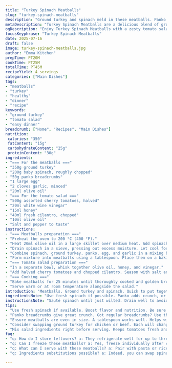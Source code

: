 ```yaml
---
title: "Turkey Spinach Meatballs"
slug: "turkey-spinach-meatballs"
description: "Ground turkey and spinach meld in these meatballs. Panko gives them a crispy touch. Fresh cherry tomatoes and mint for the salad. A bit of honey ties flavors together. Cook in the oven for a perfect texture. Serve warm or cold."
metaDescription: "Turkey Spinach Meatballs are a delicious blend of ground turkey and spinach with panko for crunch. Pair with a fresh tomato salad."
ogDescription: "Enjoy Turkey Spinach Meatballs with a zesty tomato salad. Perfectly baked and packed with flavor. A simple meal for any day."
focusKeyphrase: "Turkey Spinach Meatballs"
date: 2025-07-16
draft: false
image: turkey-spinach-meatballs.jpg
author: "Emma Kitchen"
prepTime: PT20M
cookTime: PT25M
totalTime: PT45M
recipeYield: 4 servings
categories: ["Main Dishes"]
tags:
- "meatballs"
- "turkey"
- "healthy"
- "dinner"
- "recipe"
keywords:
- "ground turkey"
- "tomato salad"
- "easy dinner"
breadcrumb: ["Home", "Recipes", "Main Dishes"]
nutrition: 
 calories: "350"
 fatContent: "15g"
 carbohydrateContent: "25g"
 proteinContent: "30g"
ingredients:
- "=== For the meatballs ==="
- "350g ground turkey"
- "200g baby spinach, roughly chopped"
- "50g panko breadcrumbs"
- "1 large egg"
- "2 cloves garlic, minced"
- "20ml olive oil"
- "=== For the tomato salad ==="
- "500g assorted cherry tomatoes, halved"
- "20ml white wine vinegar"
- "15ml honey"
- "40ml fresh cilantro, chopped"
- "10ml olive oil"
- "Salt and pepper to taste"
instructions:
- "=== Meatballs preparation ==="
- "Preheat the oven to 200 °C (400 °F)."
- "Heat 20ml olive oil in a large skillet over medium heat. Add spinach, sauté for 2 minutes until wilted. Season."
- "Drain spinach in a sieve, pressing out excess moisture. Let cool for a few minutes."
- "Combine spinach, ground turkey, panko, egg, and garlic in a mixing bowl. Season with salt and pepper. Mix thoroughly with hands."
- "Form mixture into meatballs using a tablespoon. Place them on a baking sheet lined with parchment paper."
- "=== Tomato salad preparation ==="
- "In a separate bowl, whisk together olive oil, honey, and vinegar."
- "Add halved cherry tomatoes and chopped cilantro. Season with salt and pepper. Mix gently."
- "=== Cooking ==="
- "Bake meatballs for 25 minutes until thoroughly cooked and golden brown."
- "Serve warm or at room temperature alongside the salad."
introduction: "Meatballs. Ground turkey and spinach. Quick to put together. Bake them for a nice texture. Fresh salad on the side. Tomatoes add sweetness. Mint or cilantro works well. Mix up herbs based on preference. A splash of honey brightens the dish. Good for a hearty meal."
ingredientsNote: "Use fresh spinach if possible. Panko adds crunch, or use regular breadcrumbs if unavailable. Any combination of colorful cherry tomatoes will work. Adjust herbs according to what's in your pantry. Honey balances the acidity of vinegar. Feel free to swap turkey for chicken or even beef."
instructionsNote: "Sauté spinach until just wilted. Drain well to avoid soggy meatballs. Use hands to mix ingredients thoroughly for best cohesion. Shape meatballs evenly for consistent cooking. Bake until they reach a golden brown shade. Toss salad just before serving for freshness."
tips:
- "Use fresh spinach if available. Boost flavor and nutrition. Be sure to sauté quickly. Wilt it just enough. Drain the excess liquid well. This is key for meatball texture."
- "Panko breadcrumbs give great crunch. Got regular breadcrumbs? Use those. Texture will change. Might be denser but fine too. Monitoring cooking time is critical."
- "Ensure meatballs are even in size. A tablespoon works well. Helps with cooking consistency. Adjust oven rack for even heat. Use parchment paper for easy cleanup."
- "Consider swapping ground turkey for chicken or beef. Each will change flavor. Season meats accordingly. Play with spices. Garlic and herbs always enhance the taste."
- "Mix salad ingredients right before serving. Keeps tomatoes fresh and vibrant. You can use mixed herbs. Mint adds brightness, especially in summer."
faq:
- "q: How do I store leftovers? a: They refrigerate well for up to three days. Cool completely. Place in an airtight container. Reheat in oven or microwave before eating."
- "q: Can I freeze these meatballs? a: Yes, freeze individually after cooking. Seal tightly in freezer-safe bags. Use within three months for best quality. Thaw in fridge before reheating."
- "q: What can I serve with these meatballs? a: Pair with pasta or rice for a heartier meal. Great with veggie sides too. A simple green salad works fine here."
- "q: Ingredients substitutions possible? a: Indeed, you can swap spinach for other greens. Chard or kale work too. Honey can be replaced with maple syrup or agave. Adjust to personal taste."

---
```


